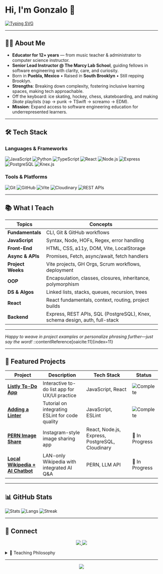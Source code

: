 # Hi, I'm Gonzalo 👋

[![Typing SVG](https://readme-typing-svg.demolab.com?font=Press+Start+2P&size=16&pause=1000&color=355E3B&width=900&lines=Educator+since+2011;+SWE+Educator+at+The+Marcy+Lab+School+since+2022;+Lifelong+Learner+%26+Builder)](https://git.io/typing-svg)

---

## 👨‍🏫 About Me
- **Educator for 12+ years** — from music teacher & administrator to computer science instructor.
- **Senior Lead Instructor @ The Marcy Lab School**, guiding fellows in software engineering with clarity, care, and curiosity.
- Born in **Puebla, Mexico** • Raised in **South Brooklyn** • Still repping Brooklyn.
- **Strengths**: Breaking down complexity, fostering inclusive learning spaces, making tech approachable.
- Off the keyboard: ice skating, hockey, chess, skateboarding, and making *Skate* playlists (rap → punk → TSwift → screamo → EDM).
- **Mission**: Expand access to software engineering education for underrepresented learners.

---

## 🛠 Tech Stack

### Languages & Frameworks
![JavaScript](https://img.shields.io/badge/-JavaScript-F7DF1E?logo=javascript&logoColor=black&style=for-the-badge)
![Python](https://img.shields.io/badge/-Python-3776AB?logo=python&logoColor=white&style=for-the-badge)
![TypeScript](https://img.shields.io/badge/-TypeScript-3178C6?logo=typescript&logoColor=white&style=for-the-badge)
![React](https://img.shields.io/badge/-React-61DAFB?logo=react&logoColor=black&style=for-the-badge)
![Node.js](https://img.shields.io/badge/-Node.js-339933?logo=node.js&logoColor=white&style=for-the-badge)
![Express](https://img.shields.io/badge/-Express-000000?logo=express&logoColor=white&style=for-the-badge)
![PostgreSQL](https://img.shields.io/badge/-PostgreSQL-4169E1?logo=postgresql&logoColor=white&style=for-the-badge)
![Knex.js](https://img.shields.io/badge/-Knex.js-D26B38?logo=knex.js&logoColor=white&style=for-the-badge)

### Tools & Platforms
![Git](https://img.shields.io/badge/-Git-F05032?logo=git&logoColor=white&style=for-the-badge)
![GitHub](https://img.shields.io/badge/-GitHub-181717?logo=github&logoColor=white&style=for-the-badge)
![Vite](https://img.shields.io/badge/-Vite-646CFF?logo=vite&logoColor=white&style=for-the-badge)
![Cloudinary](https://img.shields.io/badge/-Cloudinary-3448C5?logo=cloudinary&logoColor=white&style=for-the-badge)
![REST APIs](https://img.shields.io/badge/-REST%20APIs-009688?logo=api&logoColor=white&style=for-the-badge)

---

## 📚 What I Teach
| Topics | Concepts |
|--------|--------|
| **Fundamentals** | CLI, Git & GitHub workflows |
| **JavaScript** | Syntax, Node, HOFs, Regex, error handling |
| **Front-End** | HTML, CSS, a11y, DOM, Vite, LocalStorage |
| **Async & APIs** | Promises, Fetch, async/await, fetch handlers |
| **Project Weeks** | Vite projects, GH Orgs, Scrum workflows, deployment |
| **OOP** | Encapsulation, classes, closures, inheritance, polymorphism |
| **DS & Algos** | Linked lists, stacks, queues, recursion, trees |
| **React** | React fundamentals, context, routing, project builds |
| **Backend** | Express, REST APIs, SQL (PostgreSQL), Knex, schema design, auth, full-stack |

---

*Happy to weave in project examples or personalize phrasing further—just say the word!*
::contentReference[oaicite:11]{index=11}


---

## 📌 Featured Projects
| Project | Description | Tech Stack | Status |
|--------|-------------|------------|--------|
| [**Listly To-Do App**](https://github.com/Gonzalomarcylabschool/listly-todo-app) | Interactive to-do list app for UX/UI practice | JavaScript, React | ![Complete](https://img.shields.io/badge/Status-Complete-success) |
| [**Adding a Linter**](https://github.com/Gonzalomarcylabschool/adding-a-linter) | Tutorial on integrating ESLint for code quality | JavaScript, ESLint | ![Complete](https://img.shields.io/badge/Status-Complete-success) |
| [**PERN Image Share**](#) | Instagram-style image sharing app | React, Node.js, Express, PostgreSQL, Cloudinary | 🚧 In Progress |
| [**Local Wikipedia + AI Chatbot**](#) | LAN-only Wikipedia with integrated AI Q&A | PERN, LLM API | 🚧 In Progress |

---

## 📊 GitHub Stats
![Stats](https://github-readme-stats.vercel.app/api?username=Gonzalomarcylabschool&show_icons=true&theme=dark&hide_rank=true)
![Langs](https://github-readme-stats.vercel.app/api/top-langs/?username=Gonzalomarcylabschool&layout=compact&theme=dark)
![Streak](https://streak-stats.demolab.com?user=Gonzalomarcylabschool&theme=dark)

---

## 🤝 Connect
<p align="center">
  <a href="mailto:gonzalo@marcylabschool.org">
    <img src="https://img.shields.io/badge/Email-D14836?style=for-the-badge&logo=gmail&logoColor=white">
  </a>
  <a href="https://www.linkedin.com/in/gonzalo-romero-931841230">
    <img src="https://img.shields.io/badge/LinkedIn-0077B5?style=for-the-badge&logo=linkedin&logoColor=white">
  </a>
</p>

<details>
<summary>💭 Teaching Philosophy</summary>
<i>"A master at absorbing complex information and distilling it into clear, engaging lessons—bringing both clarity and enjoyment to every lecture."</i>
</details>

---

<div align="center">
  <img src="https://capsule-render.vercel.app/api?type=waving&color=355E3B&height=120&section=footer" />
</div>


